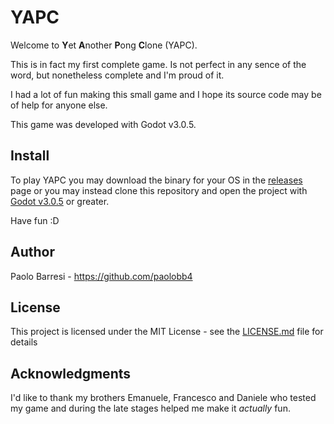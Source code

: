 # YAPC
Welcome to **Y**et **A**nother **P**ong **C**lone (YAPC).

This is in fact my first complete game. Is not perfect in any sence of the word, but nonetheless complete and I'm proud of it.

I had a lot of fun making this small game and I hope its source code may be of help for anyone else.

This game was developed with Godot v3.0.5.

## Install
To play YAPC you may download the binary for your OS in the [releases](https://github.com/paolobb4/YAPC/releases) page or you may instead clone this repository and open the project with [Godot v3.0.5](https://godotengine.org/download/linux) or greater.

Have fun :D

## Author
Paolo Barresi - https://github.com/paolobb4

## License
This project is licensed under the MIT License - see the [LICENSE.md](LICENSE.md) file for details

## Acknowledgments
I'd like to thank my brothers Emanuele, Francesco and Daniele who tested my game and during the late stages helped me make it *actually* fun.

